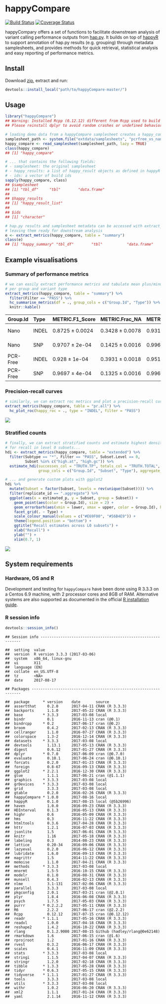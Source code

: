 
happyCompare
============

[![Build Status](https://travis-ci.org/Illumina/happyCompare.svg?branch=master)](https://travis-ci.org/Illumina/happyCompare) [![Coverage Status](https://codecov.io/github/Illumina/happyCompare/coverage.svg?branch=master)](https://codecov.io/github/Illumina/happyCompare?branch=master)

happyCompary offers a set of functions to facilitate downstream analysis of variant calling performance outputs from [hap.py](https://github.com/Illumina/hap.py). It builds on top of [happyR](https://github.com/Illumina/happyR) to support annotation of hap.py results (e.g. grouping) through metadata samplesheets, and provides methods for quick retrieval, statistical analysis and easy reporting of performance metrics.

Install
-------

Download [zip](https://git.illumina.com/Bioinformatics/happyCompare/archive/master.zip), extract and run:

``` r
devtools::install_local("path/to/happyCompare-master/")
```

Usage
-----

``` r
library("happyCompare")
## Warning: Installed Rcpp (0.12.12) different from Rcpp used to build dplyr (0.12.11).
## Please reinstall dplyr to avoid random crashes or undefined behavior.

# loading demo data from a happyCompare samplesheet creates a happy_compare object...
samplesheet_path <- system.file("extdata/samplesheets", "pcrfree_vs_nano.readme.csv", package = "happyCompare")
happy_compare <- read_samplesheet(samplesheet_path, lazy = TRUE)
class(happy_compare)
## [1] "happy_compare"

# ... that contains the following fields:
# - samplesheet: the original samplesheet
# - happy_results: a list of happy_result objects as defined in happyR
# - ids: a vector of build ids
sapply(happy_compare, class)
## $samplesheet
## [1] "tbl_df"     "tbl"        "data.frame"
## 
## $happy_results
## [1] "happy_result_list"
## 
## $ids
## [1] "character"

# hap.py results and samplesheet metadata can be accessed with extract_metrics(),
# leaving them ready for downstream analysis
e <- extract_metrics(happy_compare, table = "summary")
class(e)
## [1] "happy_summary" "tbl_df"        "tbl"           "data.frame"
```

Example visualisations
----------------------

### Summary of performance metrics

``` r
# we can easily extract performance metrics and tabulate mean plus/minus SD 
# per group and variant type
extract_metrics(happy_compare, table = "summary") %>% 
  filter(Filter == "PASS") %>% 
  hc_summarise_metrics(df = ., group_cols = c("Group.Id", "Type")) %>% 
  knitr::kable()
```

| Group.Id | Type  | METRIC.F1\_Score | METRIC.Frac\_NA | METRIC.Precision | METRIC.Recall  |
|:---------|:------|:-----------------|:----------------|:-----------------|:---------------|
| Nano     | INDEL | 0.8725 ± 0.0024  | 0.3428 ± 0.0078 | 0.9315 ± 0.0036  | 0.8205 ± 0.007 |
| Nano     | SNP   | 0.9707 ± 2e-04   | 0.1425 ± 0.0016 | 0.9963 ± 4e-04   | 0.9465 ± 1e-04 |
| PCR-Free | INDEL | 0.928 ± 1e-04    | 0.3931 ± 0.0018 | 0.9512 ± 2e-04   | 0.9059 ± 1e-04 |
| PCR-Free | SNP   | 0.9697 ± 4e-04   | 0.1325 ± 0.0016 | 0.9968 ± 1e-04   | 0.9441 ± 8e-04 |

### Precision-recall curves

``` r
# similarly, we can extract roc metrics and plot a precision-recall curve for PASS INDEL
extract_metrics(happy_compare, table = "pr.all") %>% 
  hc_plot_roc(happy_roc = ., type = "INDEL", filter = "PASS")
```

![](examples/README-unnamed-chunk-5-1.png)

### Stratified counts

``` r
# finally, we can extract stratified counts and estimate highest density intervals 
# for recall in level 0 subsets...
hdi <- extract_metrics(happy_compare, table = "extended") %>% 
  filter(Subtype == "*", Filter == "PASS", Subset.Level == 0, 
         Subset %in% c("high.at", "high.gc")) %>% 
  estimate_hdi(successes_col = "TRUTH.TP", totals_col = "TRUTH.TOTAL", 
               group_cols = c("Group.Id", "Subset", "Type"), aggregate_only = FALSE)

# ... and generate custom plots with ggplot2
hdi %>% 
  mutate(Subset = factor(Subset, levels = rev(unique(Subset)))) %>% 
  filter(replicate_id == ".aggregate") %>% 
  ggplot(aes(x = estimated_p, y = Subset, group = Subset)) +
    geom_point(aes(color = Group.Id), size = 2) +
    geom_errorbarh(aes(xmin = lower, xmax = upper, color = Group.Id), height = 0.4) +
    facet_grid(. ~ Type) +
    scale_colour_manual(values = c("#E69F00", "#56B4E9")) +
    theme(legend.position = "bottom") +
    ggtitle("Recall estimates across L0 subsets") +
    xlab("Recall") +
    ylab("") +
    xlim(0.7, 1)
```

![](examples/README-unnamed-chunk-6-1.png)

System requirements
-------------------

### Hardware, OS and R

Development and testing for `happyCompare` have been done using R 3.3.3 on a Centos 6.9 machine, with 2 processor cores and 8GB of RAM. Alternative systems are also supported as documented in the official [R installation guide](https://cran.r-project.org/doc/manuals/r-release/R-admin.html).

### R session info

``` r
devtools::session_info()
```

    ## Session info -------------------------------------------------------------

    ##  setting  value                       
    ##  version  R version 3.3.3 (2017-03-06)
    ##  system   x86_64, linux-gnu           
    ##  ui       X11                         
    ##  language (EN)                        
    ##  collate  en_US.UTF-8                 
    ##  tz       <NA>                        
    ##  date     2017-08-17

    ## Packages -----------------------------------------------------------------

    ##  package      * version    date       source                       
    ##  assertthat     0.2.0      2017-04-11 CRAN (R 3.3.3)               
    ##  backports      1.1.0      2017-05-22 CRAN (R 3.3.3)               
    ##  base         * 3.3.3      2017-03-08 local                        
    ##  bindr          0.1        2016-11-13 cran (@0.1)                  
    ##  bindrcpp     * 0.2        2017-06-17 cran (@0.2)                  
    ##  broom          0.4.2      2017-02-13 CRAN (R 3.3.3)               
    ##  cellranger     1.1.0      2016-07-27 CRAN (R 3.3.3)               
    ##  colorspace     1.3-2      2016-12-14 CRAN (R 3.3.3)               
    ##  datasets     * 3.3.3      2017-03-08 local                        
    ##  devtools       1.13.1     2017-05-13 CRAN (R 3.3.3)               
    ##  digest         0.6.12     2017-01-27 CRAN (R 3.3.3)               
    ##  dplyr        * 0.7.0      2017-06-09 cran (@0.7.0)                
    ##  evaluate       0.10.1     2017-06-24 cran (@0.10.1)               
    ##  forcats        0.2.0      2017-01-23 CRAN (R 3.3.3)               
    ##  foreign        0.8-67     2016-09-13 CRAN (R 3.3.3)               
    ##  ggplot2      * 2.2.1      2016-12-30 CRAN (R 3.3.3)               
    ##  glue           1.1.1      2017-06-21 cran (@1.1.1)                
    ##  graphics     * 3.3.3      2017-03-08 local                        
    ##  grDevices    * 3.3.3      2017-03-08 local                        
    ##  grid           3.3.3      2017-03-08 local                        
    ##  gtable         0.2.0      2016-02-26 CRAN (R 3.3.3)               
    ##  happyCompare * 1.0.0      2017-08-16 local                        
    ##  happyR         0.1.0      2017-08-15 local (@5b26996)             
    ##  haven          1.0.0      2016-09-23 CRAN (R 3.3.3)               
    ##  HDInterval     0.1.3      2016-05-13 CRAN (R 3.3.3)               
    ##  highr          0.6        2016-05-09 CRAN (R 3.3.3)               
    ##  hms            0.3        2016-11-22 CRAN (R 3.3.3)               
    ##  htmltools      0.3.6      2017-04-28 CRAN (R 3.3.3)               
    ##  httr           1.2.1      2016-07-03 CRAN (R 3.3.3)               
    ##  jsonlite       1.5        2017-06-01 CRAN (R 3.3.3)               
    ##  knitr          1.16       2017-05-18 CRAN (R 3.3.3)               
    ##  labeling       0.3        2014-08-23 CRAN (R 3.3.3)               
    ##  lattice        0.20-34    2016-09-06 CRAN (R 3.3.3)               
    ##  lazyeval       0.2.0      2016-06-12 CRAN (R 3.3.3)               
    ##  lubridate      1.6.0      2016-09-13 CRAN (R 3.3.3)               
    ##  magrittr       1.5        2014-11-22 CRAN (R 3.3.3)               
    ##  memoise        1.1.0      2017-04-21 CRAN (R 3.3.3)               
    ##  methods      * 3.3.3      2017-03-08 local                        
    ##  mnormt         1.5-5      2016-10-15 CRAN (R 3.3.3)               
    ##  modelr         0.1.0      2016-08-31 CRAN (R 3.3.3)               
    ##  munsell        0.4.3      2016-02-13 CRAN (R 3.3.3)               
    ##  nlme           3.1-131    2017-02-06 CRAN (R 3.3.3)               
    ##  parallel       3.3.3      2017-03-08 local                        
    ##  pkgconfig      2.0.1      2017-03-21 cran (@2.0.1)                
    ##  plyr           1.8.4      2016-06-08 CRAN (R 3.3.3)               
    ##  psych          1.7.5      2017-05-03 CRAN (R 3.3.3)               
    ##  purrr        * 0.2.2.2    2017-05-11 CRAN (R 3.3.3)               
    ##  R6             2.2.2      2017-06-17 cran (@2.2.2)                
    ##  Rcpp           0.12.12    2017-07-15 cran (@0.12.12)              
    ##  readr        * 1.1.1      2017-05-16 CRAN (R 3.3.3)               
    ##  readxl         1.0.0      2017-04-18 CRAN (R 3.3.3)               
    ##  reshape2       1.4.2      2016-10-22 CRAN (R 3.3.3)               
    ##  rlang          0.1.2.9000 2017-08-15 Github (hadley/rlang@0e62148)
    ##  rmarkdown      1.6        2017-06-15 cran (@1.6)                  
    ##  rprojroot      1.2        2017-01-16 CRAN (R 3.3.3)               
    ##  rvest          0.3.2      2016-06-17 CRAN (R 3.3.3)               
    ##  scales         0.4.1      2016-11-09 CRAN (R 3.3.3)               
    ##  stats        * 3.3.3      2017-03-08 local                        
    ##  stringi        1.1.5      2017-04-07 CRAN (R 3.3.3)               
    ##  stringr        1.2.0      2017-02-18 CRAN (R 3.3.3)               
    ##  tibble       * 1.3.3      2017-05-28 CRAN (R 3.3.3)               
    ##  tidyr        * 0.6.3      2017-05-15 CRAN (R 3.3.3)               
    ##  tidyverse    * 1.1.1      2017-01-27 CRAN (R 3.3.3)               
    ##  tools          3.3.3      2017-03-08 local                        
    ##  utils        * 3.3.3      2017-03-08 local                        
    ##  withr          1.0.2      2016-06-20 CRAN (R 3.3.3)               
    ##  xml2           1.1.1      2017-01-24 CRAN (R 3.3.3)               
    ##  yaml           2.1.14     2016-11-12 CRAN (R 3.3.3)
